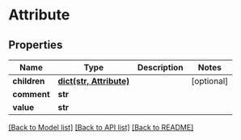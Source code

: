 # Attribute

## Properties
Name | Type | Description | Notes
------------ | ------------- | ------------- | -------------
**children** | [**dict(str, Attribute)**](Attribute.md) |  | [optional] 
**comment** | **str** |  | 
**value** | **str** |  | 

[[Back to Model list]](../README.md#documentation-for-models) [[Back to API list]](../README.md#documentation-for-api-endpoints) [[Back to README]](../README.md)

